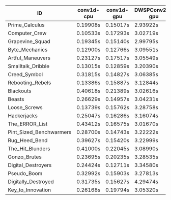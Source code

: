 |ID|conv1d-cpu|conv1d-gpu|DWSPConv2D-gpu|gemm-gpu|avg|
|-|-|-|-|-|-|
|Prime_Calculus|0.19908s|0.15017s|2.93922s|1.72091s|1.25235s|
|Computer_Crew|0.10533s|0.17293s|3.02719s|1.79968s|1.27628s|
|Grapevine_Squad|0.19345s|0.15140s|2.99795s|1.81186s|1.28866s|
|Byte_Mechanics|0.12900s|0.12766s|3.09551s|1.87738s|1.30739s|
|Artful_Maneuvers|0.23127s|0.17517s|3.05549s|1.80396s|1.31647s|
|Smalltalk_Dribble|0.13015s|0.12859s|3.20390s|1.83827s|1.32523s|
|Creed_Symbol|0.31815s|0.14827s|3.06385s|1.80998s|1.33506s|
|Rebooting_Rebels|0.13386s|0.15887s|3.12844s|1.95718s|1.34459s|
|Blackouts|0.40618s|0.21389s|3.02616s|1.79627s|1.36063s|
|Beasts|0.26629s|0.14957s|3.04231s|1.98797s|1.36153s|
|Loose_Screws|0.13739s|0.15762s|3.28758s|1.88390s|1.36662s|
|Hackerjacks|0.25047s|0.16286s|3.16074s|2.04319s|1.40432s|
|The_ERROR_List|0.43412s|0.16575s|3.01670s|2.00156s|1.40453s|
|Pint_Sized_Benchwarmers|0.28700s|0.14743s|3.22222s|2.00012s|1.41420s|
|Rug_Heed_Bend|0.39627s|0.15420s|3.22999s|1.94325s|1.43093s|
|The_Hit_Blunders|0.41000s|0.22045s|3.08990s|2.00546s|1.43145s|
|Gonzo_Brutes|0.23695s|0.20235s|3.28535s|2.03314s|1.43945s|
|Digital_Destroyers|0.24424s|0.12711s|3.34580s|2.04816s|1.44133s|
|Pseudo_Boom|0.32992s|0.15903s|3.27813s|2.03631s|1.45085s|
|Digitally_Destroyed|0.31735s|0.15627s|4.29474s|2.49560s|1.81599s|
|Key_to_Innovation|0.26168s|0.19794s|3.05320s|infs|infs|
